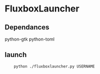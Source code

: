 # FluxboxLauncher

## Dependances

python-gtk
python-toml

## launch

```sh
    python ./fluxboxlauncher.py USERNAME
```
